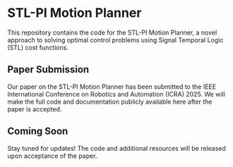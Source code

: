 # STL-PI Motion Planner

This repository contains the code for the STL-PI Motion Planner, a novel approach to solving optimal control problems using Signal Temporal Logic (STL) cost functions.

## Paper Submission

Our paper on the STL-PI Motion Planner has been submitted to the IEEE International Conference on Robotics and Automation (ICRA) 2025. We will make the full code and documentation publicly available here after the paper is accepted.

## Coming Soon

Stay tuned for updates! The code and additional resources will be released upon acceptance of the paper.
